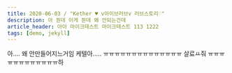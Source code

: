 ```yaml
---
title: 2020-06-03 / "Kether ♥ v아이브러브v 러브스토리♡"
description: 아 뭔데 이게 뭔데 왜 안되는건데
article_header: 아아 마이크테스트 마이크테스트 113 1222
tags: [demo, jekyll]
---
```


아.... 왜 안만들어지느거임 케텔아..... ㅠㅠㅠㅠㅠㅠㅠㅠㅠㅠㅠㅠㅠㅠ 살료ㅛ줘 ㅠㅠㅠㅠㅠㅠㅠㅠㅠㅠㅠㅠ하 
